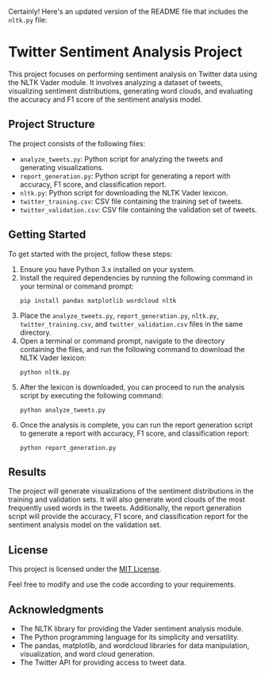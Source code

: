 Certainly! Here's an updated version of the README file that includes the `nltk.py` file:

# Twitter Sentiment Analysis Project

This project focuses on performing sentiment analysis on Twitter data using the NLTK Vader module. It involves analyzing a dataset of tweets, visualizing sentiment distributions, generating word clouds, and evaluating the accuracy and F1 score of the sentiment analysis model.

## Project Structure

The project consists of the following files:

- `analyze_tweets.py`: Python script for analyzing the tweets and generating visualizations.
- `report_generation.py`: Python script for generating a report with accuracy, F1 score, and classification report.
- `nltk.py`: Python script for downloading the NLTK Vader lexicon.
- `twitter_training.csv`: CSV file containing the training set of tweets.
- `twitter_validation.csv`: CSV file containing the validation set of tweets.

## Getting Started

To get started with the project, follow these steps:

1. Ensure you have Python 3.x installed on your system.
2. Install the required dependencies by running the following command in your terminal or command prompt:
   ```
   pip install pandas matplotlib wordcloud nltk
   ```
3. Place the `analyze_tweets.py`, `report_generation.py`, `nltk.py`, `twitter_training.csv`, and `twitter_validation.csv` files in the same directory.
4. Open a terminal or command prompt, navigate to the directory containing the files, and run the following command to download the NLTK Vader lexicon:
   ```
   python nltk.py
   ```
5. After the lexicon is downloaded, you can proceed to run the analysis script by executing the following command:
   ```
   python analyze_tweets.py
   ```
6. Once the analysis is complete, you can run the report generation script to generate a report with accuracy, F1 score, and classification report:
   ```
   python report_generation.py
   ```

## Results

The project will generate visualizations of the sentiment distributions in the training and validation sets. It will also generate word clouds of the most frequently used words in the tweets. Additionally, the report generation script will provide the accuracy, F1 score, and classification report for the sentiment analysis model on the validation set.

## License

This project is licensed under the [MIT License](https://opensource.org/licenses/MIT).

Feel free to modify and use the code according to your requirements.

## Acknowledgments

- The NLTK library for providing the Vader sentiment analysis module.
- The Python programming language for its simplicity and versatility.
- The pandas, matplotlib, and wordcloud libraries for data manipulation, visualization, and word cloud generation.
- The Twitter API for providing access to tweet data.


